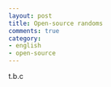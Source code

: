 ```yaml
---
layout: post
title: Open-source randoms
comments: true
category:
- english
- open-source
---
```


t.b.c